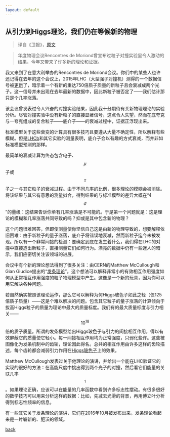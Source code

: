 ```yaml
---
layout: default
---
```

<script src="https://cdn.mathjax.org/mathjax/latest/MathJax.js?config=TeX-AMS-MML_HTMLorMML" type="text/javascript"></script>

## 从引力到Higgs理论，我们仍在等候新的物理

>译自《卫报》，[原文][2]

> 年度物理会议Rencontres de Moriond曾宣布过粒子对撞实验里令人激动的结果，今年又带来了许多新的理论和证据。

我又来到了在意大利举办的Rencontres de Moriond会议。你们中的某些人也许还记得在去年的这个会议上，2015年LHC（大型强子对撞机）测得的一个数据信号被[更新][3]了，暗示着一个有新的重达750倍质子质量的新粒子且会衰减成两个光子。这一信号并未出现在去年最新的数据中，因此新粒子被否定了——我们估计那只是个几率涨落。

该会议曾发表过令人兴奋的对撞实验结果，因此我十分期待有关新物理理论的实验分析。尽管对撞实验中没有新粒子的直接显著信号，这点令人失望，然而在底夸克与一夸克组成的复合粒子——底介子——的衰减过程中，证据正浮现出来。

标准模型关于这些衰变的计算具有很多技巧且要遵从大量不确定性，所以解释有些模糊。但是[LHCb][4]和其它实验的测量表明，底介子会以有趣的方式衰减，而并非如标准模型预测的那样。

最简单的衰减计算为终态包含电子、$$\mu$$子或$$\tau$$子之一与其它粒子的衰减过程。由于不同几率的比例，很多理论的模糊会被消除。将该结果与其它有意思的测量拟合，得到结果的与标准模型的差异大概在“4$$\sigma$$”的量级：这结果告诉你单有几率涨落是不可能的。于是第一个问题就是：这是理论的模糊和几率涨落共同导致的吗？抑或是其中包含新的物理？

这个问题很难回答，但即使测量使你坚信自己这是由新的物理导致的，想要解释依旧困难：由于新粒子的量子涨落，底介子将错误地衰减，然而新粒子迄今未被发现。所以有一个非常间接的检测：要确定到底在发生着什么，我们得在LHC的对撞中直接造出新粒子，直接测量它们如何行为。漂亮的数据中仍有一些迷人的暗示，我们应密切关注该领域的进展。

会议中有个新的理论想法得到了很多关注：由CERN的Matthew McCullough和Gian Giudice提出的“[发条理论][5]”。这个想法可以解释非常小的有效相互作用强度如何从正常相互作用强度的粒子物理模型中产生。这像是一个新的玩具，因为你可以用它解决各种问题。

若自然确实按照该理论运作，那么它可以解释为何Higgs玻色子如此之轻（仅125倍质子质量）——这是个难以解决的问题。包含其它粒子的量子涨落的计算倾向于拔高Higgs粒子的质量为理论中最大的质量标度。我们有的最大质量标度与引力相关——$$10^{18}$$倍的质子质量。所谓的发条模型给出Higgs玻色子与引力的间接相互作用，得以有效屏蔽它的质量使它轻小。每一间接相互作用均为正常强度，只弱化些许。这些被图像化为发条机制中的齿轮，理论因此得名。总共的相互作用由许多这样的齿轮描述，每个齿轮都会减弱引力作用在[Higgs玻色子][6]上的效果。

Matthew McCullough发表过关于他理论的演讲，并给出一个能在LHC验证它的实现的很好的方法：在高能尺度中挑出得到两个光子的对撞，然后看它们能量的关联几率$$^1$$。如果理论正确，应该可以在能量的几率函数中看到许多标志性摆动。有很多很好的数学技巧可以用来分析这样的数据：比如，先减去光滑的背景，再用傅立叶分析得到标志性频率的信息。

有一些其它关于发条理论的演讲，它们在2016年10月被发布出来。发条理论看起来是一片崭新的、肥沃的领域。

[back][1]

[1]:	./
[2]:  https://www.theguardian.com/science/life-and-physics/2017/mar/24/from-gravity-to-the-higgs-were-still-waiting-for-new-physics
[3]:  https://www.theguardian.com/science/life-and-physics/2016/mar/17/an-update-on-a-possible-new-particle-from-cerns-large-hadron-collider
[4]:  http://lhcb-public.web.cern.ch/lhcb-public/
[5]:  https://arxiv.org/abs/1610.07962
[6]:  https://www.theguardian.com/science/higgs-boson

